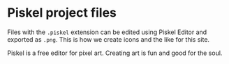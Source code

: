 # Piskel project files

Files with the `.piskel` extension can be edited using Piskel Editor and
exported as `.png`. This is how we create icons and the like for this site.

Piskel is a free editor for pixel art. Creating art is fun and good for the
soul.
